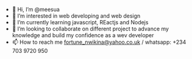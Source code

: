 - 👋 Hi, I’m @meesua
- 👀 I’m interested in web developing and web design
- 🌱 I’m currently learning javascript, REactjs and Nodejs
- 💞️ I’m looking to collaborate on different project to advance my knowledge and build my confidence as a wev developer
- 📫 How to reach me fortune_nwikina@yahoo.co.uk / whatsapp: +234 703 9720 950

<!---
meesua/meesua is a ✨ special ✨ repository because its `README.md` (this file) appears on your GitHub profile.
You can click the Preview link to take a look at your changes.
--->

